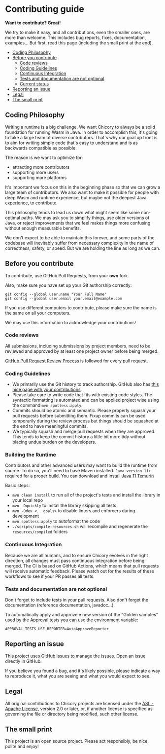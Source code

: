 # Contributing guide

**Want to contribute? Great!**

We try to make it easy, and all contributions, even the smaller ones, are more than welcome.
This includes bug reports, fixes, documentation, examples...
But first, read this page (including the small print at the end).

* [Coding Philosophy](#coding-philosophy)
* [Before you contribute](#before-you-contribute)
  + [Code reviews](#code-reviews)
  + [Coding Guidelines](#coding-guidelines)
  + [Continuous Integration](#continuous-integration)
  + [Tests and documentation are not optional](#tests-and-documentation-are-not-optional)
  + [Current status](#current-status)
* [Reporting an issue](#reporting-an-issue)
* [Legal](#legal)
* [The small print](#the-small-print)

## Coding Philosophy

Writing a runtime is a big challenge. We want Chicory to always be a solid foundation
for running Wasm in Java. In order to accomplish this, it's going to take a large team
of diverse contributors. That's why our goal up front is to aim for writing
simple code that's easy to understand and is as backwards compatible as possible.

The reason is we want to optimize for:

 * attracting more contributors
 * supporting more users
 * supporting more platforms

It's important we focus on this in the beginning phase so that we can grow a large team
of contributors. We also want to make it possible for people with deep Wasm and runtime experience,
but maybe not the deepest Java experience, to contribute.

This philosophy tends to lead us down what might seem like some non-optimal paths. We may ask you
to simplify things, use older versions of Java, or reject improvements that we feel
makes things more confusing without enough measurable benefits.

We don't expect to be able to maintain this forever, and some parts of the codebase will
inevitably suffer from necessary complexity in the name of correctness, safety, or speed.
But we are holding the line as long as we can.

## Before you contribute

To contribute, use GitHub Pull Requests, from your **own** fork.

Also, make sure you have set up your Git authorship correctly:

```
git config --global user.name "Your Full Name"
git config --global user.email your.email@example.com
```

If you use different computers to contribute, please make sure the name is the same on all your computers.

We may use this information to acknowledge your contributions!

### Code reviews

All submissions, including submissions by project members, need to be reviewed and approved by at least one project owner before being merged.

[GitHub Pull Request Review Process](https://docs.github.com/en/pull-requests/collaborating-with-pull-requests/reviewing-changes-in-pull-requests/about-pull-request-reviews) is followed for every pull request.

### Coding Guidelines

 * We primarily use the Git history to track authorship. GitHub also has [this nice page with your contributions](https://github.com/quarkusio/quarkus/graphs/contributors).
 * Please take care to write code that fits with existing code styles. The syntactic formatting is automated and can be applied project wise using the command `mvn spotless:apply`.
 * Commits should be atomic and semantic. Please properly squash your pull requests before submitting them. Fixup commits can be used temporarily during the review process but things should be squashed at the end to have meaningful commits.
 * We typically squash and merge pull requests when they are approved. This tends to keep the commit history a little bit more tidy without placing undue burden on the developers.

### Building the Runtime

Contributors and other advanced users may want to build the runtime from source. To do so, you'll need to have Maven installed.
`Java version 11+` required for a proper build. You can download and install [Java 11 Temurin](https://adoptium.net/temurin/releases/?version=11)

Basic steps:

* `mvn clean install` to run all of the project's tests and install the library in your local repo
* `mvn -Dquickly` to install the library skipping all tests
* `mvn -Ddev <...goals>` to disable linters and enforcers during development
* `mvn spotless:apply` to autoformat the code
* `./scripts/compile-resources.sh` will recompile and regenerate the `resources/compiled` folders

### Continuous Integration

Because we are all humans, and to ensure Chicory evolves in the right direction, all changes must pass continuous integration before being merged. The CI is based on GitHub Actions, which means that pull requests will receive automatic feedback.  Please watch out for the results of these workflows to see if your PR passes all tests.

### Tests and documentation are not optional

Don't forget to include tests in your pull requests.
Also don't forget the documentation (reference documentation, javadoc...).

To automatically apply and approve e new version of the "Golden samples" used by the Approval tests you can use the environment variable:
```
APPROVAL_TESTS_USE_REPORTER=AutoApproveReporter
```

## Reporting an issue

This project uses GitHub issues to manage the issues. Open an issue directly in GitHub.

If you believe you found a bug, and it's likely possible, please indicate a way to reproduce it, what you are seeing and what you would expect to see.

## Legal

All original contributions to Chicory projects are licensed under the
[ASL - Apache License](https://www.apache.org/licenses/LICENSE-2.0),
version 2.0 or later, or, if another license is specified as governing the file or directory being
modified, such other license.

## The small print

This project is an open source project. Please act responsibly, be nice, polite and enjoy!
